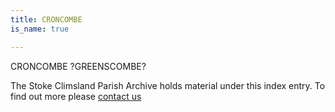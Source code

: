 ```yaml
---
title: CRONCOMBE
is_name: true

---
```


CRONCOMBE ?GREENSCOMBE?


The Stoke Climsland Parish Archive holds material under this index entry. To find out more please [contact us](/contact/)
